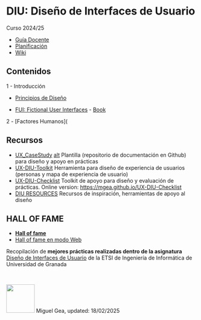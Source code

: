 # DIU: Diseño de Interfaces de Usuario 

Curso 2024/25

* [Guía Docente](GuiaDocente.md)
* [Planificación](planificacion.md)
* [Wiki](https://github.com/mgea/DIU/wiki)
  
## Contenidos

1 - Introducción 

* [Principios de Diseño](https://excalidraw.com/#json=Te-VfGEuXlndsuY6sCTRB,046qapc4yU1q3JDwhXBkGQ) 



* [FUI: Fictional User Interfaces](https://www.hudsandguis.com/) - [Book](https://www.hudsandguis.com/fui)


2 - [Factores Humanos](


## Recursos 

* [UX_CaseStudy](https://github.com/mgea/UX_CaseStudy) [alt](https://mgea.github.io/UX_CaseStudy/) Plantilla (repositorio de documentación en Github) para diseño y apoyo en prácticas 
* [UX-DIU-Toolkit](https://github.com/mgea/UX-DIU-Toolkit) Herramienta para diseño de experiencia de usuarios (personas y mapa de experiencia de usuario)
* [UX-DIU-Checklist](https://github.com/mgea/UX-DIU-Checklist) Toolkit de apoyo para diseño y evaluación de prácticas. Online version: https://mgea.github.io/UX-DIU-Checklist 
* [DIU RESOURCES](https://github.com/mgea/UX_CaseStudy/blob/master/DIU_Recursos.md) Recursos de inspiración, herramientas de apoyo al diseño


## HALL OF FAME 

* [**Hall of fame**](./hall_of_fame/README.md)
* [Hall of fame en modo Web](https://mgea.github.io/DIU/#/hall_of_fame/)

Recopilación de **mejores prácticas realizadas dentro de la asignatura** [Diseño de Interfaces de Usuario](https://lsi.ugr.es/lsi/node/969) de la ETSI de Ingeniería de Informática de Universidad de Granada






<br> 

<img src="https://mirrors.creativecommons.org/presskit/buttons/88x31/png/by-nc-sa.png"  width="75" > Miguel Gea, updated: 18/02/2025


